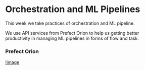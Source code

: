 # **Orchestration and ML Pipelines**

This week we take practices of orchestration and ML pipeline. 

We use API services from Prefect Orion to help us getting better productivity in managing ML pipelines in forms of flow and task.

### **Prefect Orion** 

[!image](https://github.com/rizdiaprilian/MLOps_Zoomcamp/blob/master/Week3_Orchestration/Prefect_Orion_screenshot.png)
